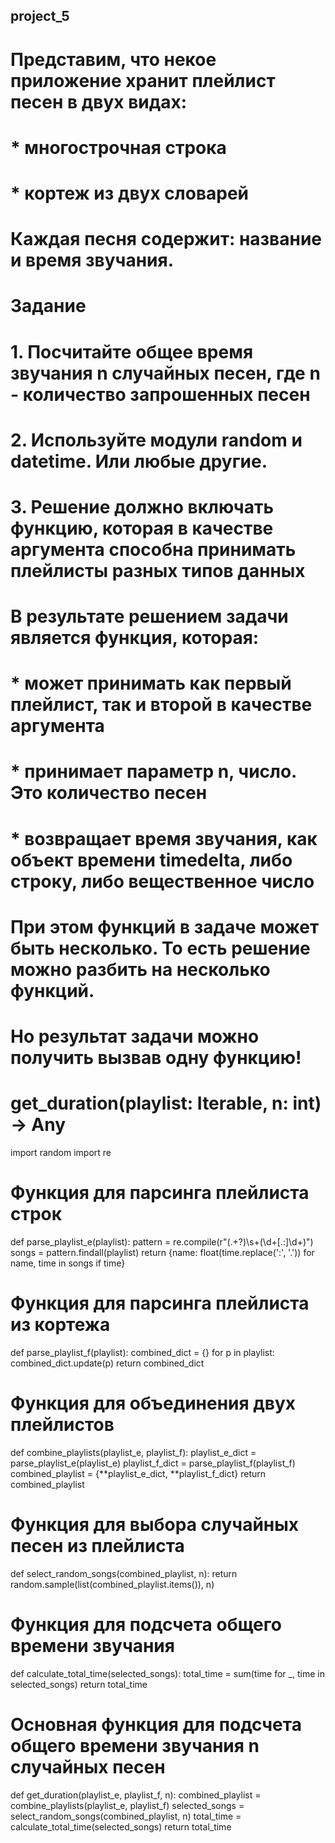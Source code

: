 
## project_5 
 
# Представим, что некое приложение хранит плейлист песен в двух видах: 
#   * многострочная строка 
#   * кортеж из двух словарей 
# Каждая песня содержит: название и время звучания. 
 
# Задание 
# 1. Посчитайте общее время звучания n случайных песен, где n - количество запрошенных песен 
# 2. Используйте модули random и datetime. Или любые другие. 
# 3. Решение должно включать функцию, которая в качестве аргумента способна принимать плейлисты разных типов данных 
 
# В результате решением задачи является функция, которая: 
#   * может принимать как первый плейлист, так и второй в качестве аргумента 
#   * принимает параметр n, число. Это количество песен 
#   * возвращает время звучания, как объект времени timedelta, либо строку, либо вещественное число 
# При этом функций в задаче может быть несколько. То есть решение можно разбить на несколько функций. 
# Но результат задачи можно получить вызвав одну функцию! 
# get_duration(playlist: Iterable, n: int) -> Any 


import random
import re

# Функция для парсинга плейлиста строк
def parse_playlist_e(playlist):
    pattern = re.compile(r"(.+?)\s+(\d+[\.:]\d+)")
    songs = pattern.findall(playlist)
    return {name: float(time.replace(':', '.')) for name, time in songs if time}

# Функция для парсинга плейлиста из кортежа 
def parse_playlist_f(playlist):
    combined_dict = {}
    for p in playlist:
        combined_dict.update(p)
    return combined_dict


# Функция для объединения двух плейлистов
def combine_playlists(playlist_e, playlist_f):
    playlist_e_dict = parse_playlist_e(playlist_e)
    playlist_f_dict = parse_playlist_f(playlist_f)
    combined_playlist = {**playlist_e_dict, **playlist_f_dict}
    return combined_playlist

# Функция для выбора случайных песен из плейлиста
def select_random_songs(combined_playlist, n):
    return random.sample(list(combined_playlist.items()), n)


# Функция для подсчета общего времени звучания
def calculate_total_time(selected_songs):
    total_time = sum(time for _, time in selected_songs)
    return total_time

# Основная функция для подсчета общего времени звучания n случайных песен
def get_duration(playlist_e, playlist_f, n):
    combined_playlist = combine_playlists(playlist_e, playlist_f)
    selected_songs = select_random_songs(combined_playlist, n)
    total_time = calculate_total_time(selected_songs)
    return total_time



